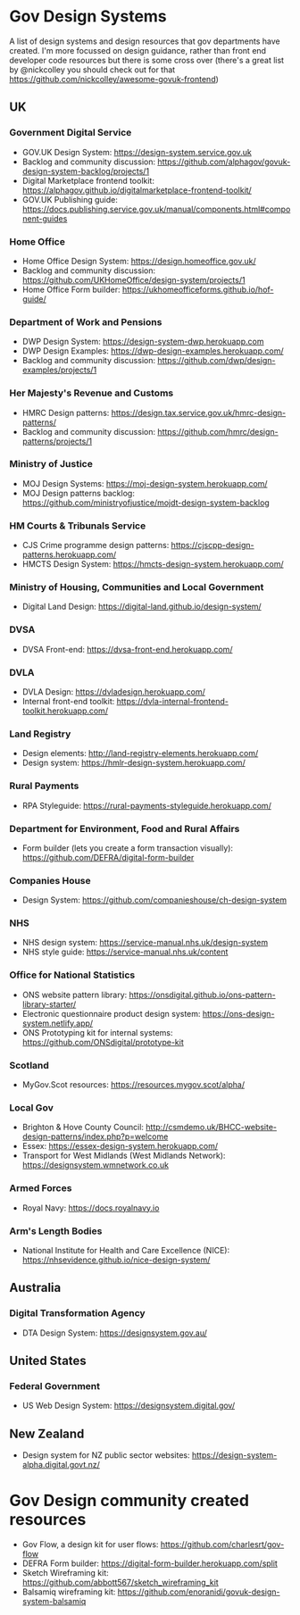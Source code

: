 # Gov Design Systems
A list of design systems and design resources that gov departments have created. I'm more focussed on design guidance, rather than front end developer code resources but there is some cross over (there's a great list by @nickcolley you should check out for that https://github.com/nickcolley/awesome-govuk-frontend)

## UK
### Government Digital Service
- GOV.UK Design System: https://design-system.service.gov.uk
- Backlog and community discussion: https://github.com/alphagov/govuk-design-system-backlog/projects/1
- Digital Marketplace frontend toolkit: https://alphagov.github.io/digitalmarketplace-frontend-toolkit/
- GOV.UK Publishing guide: https://docs.publishing.service.gov.uk/manual/components.html#component-guides

### Home Office
- Home Office Design System: https://design.homeoffice.gov.uk/
- Backlog and community discussion: https://github.com/UKHomeOffice/design-system/projects/1
- Home Office Form builder: https://ukhomeofficeforms.github.io/hof-guide/

### Department of Work and Pensions
- DWP Design System: https://design-system-dwp.herokuapp.com
- DWP Design Examples: https://dwp-design-examples.herokuapp.com/
- Backlog and community discussion: https://github.com/dwp/design-examples/projects/1

### Her Majesty's Revenue and Customs
- HMRC Design patterns: https://design.tax.service.gov.uk/hmrc-design-patterns/
- Backlog and community discussion: https://github.com/hmrc/design-patterns/projects/1

### Ministry of Justice
- MOJ Design Systems: https://moj-design-system.herokuapp.com/
- MOJ Design patterns backlog: https://github.com/ministryofjustice/mojdt-design-system-backlog

### HM Courts & Tribunals Service
- CJS Crime programme design patterns: https://cjscpp-design-patterns.herokuapp.com/
- HMCTS Design System: https://hmcts-design-system.herokuapp.com/

### Ministry of Housing, Communities and Local Government
- Digital Land Design: https://digital-land.github.io/design-system/

### DVSA
- DVSA Front-end: https://dvsa-front-end.herokuapp.com/

### DVLA
- DVLA Design: https://dvladesign.herokuapp.com/
- Internal front-end toolkit: https://dvla-internal-frontend-toolkit.herokuapp.com/

### Land Registry
- Design elements: http://land-registry-elements.herokuapp.com/
- Design system: https://hmlr-design-system.herokuapp.com/

### Rural Payments
- RPA Styleguide: https://rural-payments-styleguide.herokuapp.com/

### Department for Environment, Food and Rural Affairs
- Form builder (lets you create a form transaction visually): https://github.com/DEFRA/digital-form-builder

### Companies House
- Design System: https://github.com/companieshouse/ch-design-system

### NHS
- NHS design system: https://service-manual.nhs.uk/design-system
- NHS style guide: https://service-manual.nhs.uk/content

### Office for National Statistics
- ONS website pattern library: https://onsdigital.github.io/ons-pattern-library-starter/
- Electronic questionnaire product design system: https://ons-design-system.netlify.app/
- ONS Prototyping kit for internal systems: https://github.com/ONSdigital/prototype-kit

### Scotland
- MyGov.Scot resources: https://resources.mygov.scot/alpha/

### Local Gov
- Brighton & Hove County Council: http://csmdemo.uk/BHCC-website-design-patterns/index.php?p=welcome
- Essex: https://essex-design-system.herokuapp.com/
- Transport for West Midlands (West Midlands Network): https://designsystem.wmnetwork.co.uk

### Armed Forces
- Royal Navy: https://docs.royalnavy.io

### Arm's Length Bodies
- National Institute for Health and Care Excellence (NICE): https://nhsevidence.github.io/nice-design-system/

## Australia

### Digital Transformation Agency
- DTA Design System: https://designsystem.gov.au/

## United States

### Federal Government
- US Web Design System: https://designsystem.digital.gov/

## New Zealand
- Design system for NZ public sector websites: https://design-system-alpha.digital.govt.nz/

# Gov Design community created resources
- Gov Flow, a design kit for user flows: https://github.com/charlesrt/gov-flow
- DEFRA Form builder: https://digital-form-builder.herokuapp.com/split
- Sketch Wireframing kit: https://github.com/abbott567/sketch_wireframing_kit
- Balsamiq wireframing kit: https://github.com/enoranidi/govuk-design-system-balsamiq
